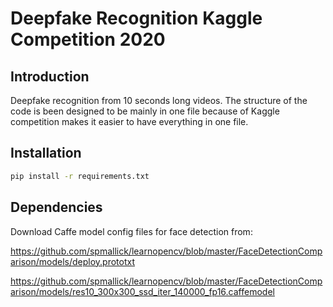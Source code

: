 # Deepfake Recognition Kaggle Competition 2020

## Introduction

Deepfake recognition from 10 seconds long videos. The structure of the code is been designed to be mainly in one file because of Kaggle competition makes it easier to have everything in one file.

## Installation

```bash
pip install -r requirements.txt
```

## Dependencies

Download Caffe model config files for face detection from:

<https://github.com/spmallick/learnopencv/blob/master/FaceDetectionComparison/models/deploy.prototxt>

<https://github.com/spmallick/learnopencv/blob/master/FaceDetectionComparison/models/res10_300x300_ssd_iter_140000_fp16.caffemodel>
